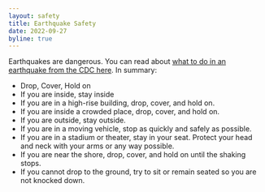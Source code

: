 ```yaml
---
layout: safety
title: Earthquake Safety
date: 2022-09-27
byline: true
---
```


<div class="row">
<div class="col-md-8" markdown="1">

Earthquakes are dangerous. You can read about [what to do in an earthquake
from the CDC here](https://www.cdc.gov/disasters/earthquakes/during.html).
In summary:

* Drop, Cover, Hold on
* If you are inside, stay inside
* If you are in a high-rise building, drop, cover, and hold on.
* If you are inside a crowded place, drop, cover, and hold on.
* If you are outside, stay outside.
* If you are in a moving vehicle, stop as quickly and safely as possible.
* If you are in a stadium or theater, stay in your seat. Protect your head and neck with your arms or any way possible.
* If you are near the shore, drop, cover, and hold on until the shaking stops.
* If you cannot drop to the ground, try to sit or remain seated so you are not knocked down.

</div>
</div>